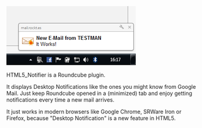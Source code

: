 ![ScreenShot](/screenshot.png)

HTML5_Notifier is a Roundcube plugin.

It displays Desktop Notifications like the ones you might know from Google Mail. Just keep Roundcube opened in a (minimized) tab and enjoy getting notifications every time a new mail arrives.

It just works in modern browsers like Google Chrome, SRWare Iron or Firefox, because "Desktop Notification" is a new feature in HTML5.
